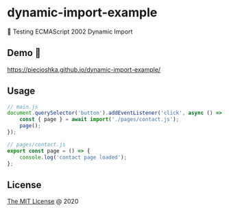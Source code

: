 # dynamic-import-example

:ledger: Testing ECMAScript 2002 Dynamic Import

## Demo 🎉

<https://piecioshka.github.io/dynamic-import-example/>

## Usage

```js
// main.js
document.querySelector('button').addEventListener('click', async () => {
    const { page } = await import('./pages/contact.js');
    page();
});
```

```js
// pages/contact.js
export const page = () => {
    console.log('contact page loaded');
};
```

## License

[The MIT License](http://piecioshka.mit-license.org) @ 2020
